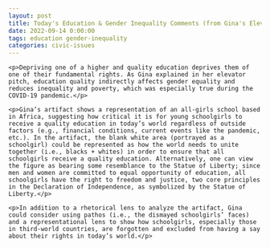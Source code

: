 ```yaml
---
layout: post
title: Today's Education & Gender Inequality Comments (from Gina's Elevator Pitch)
date: 2022-09-14 0:00:00
tags: education gender-inequality
categories: civic-issues
---
```


<div>

    <p>Depriving one of a higher and quality education deprives them of one of their fundamental rights. As Gina explained in her elevator pitch, education quality indirectly affects gender equality and reduces inequality and poverty, which was especially true during the COVID-19 pandemic.</p>

    <p>Gina’s artifact shows a representation of an all-girls school based in Africa, suggesting how critical it is for young schoolgirls to receive a quality education in today’s world regardless of outside factors (e.g., financial conditions, current events like the pandemic, etc.). In the artifact, the blank white area (portrayed as a schoolgirl) could be represented as how the world needs to unite together (i.e., blacks + whites) in order to ensure that all schoolgirls receive a quality education. Alternatively, one can view the figure as bearing some resemblance to the Statue of Liberty; since men and women are committed to equal opportunity of education, all schoolgirls have the right to freedom and justice, two core principles in the Declaration of Independence, as symbolized by the Statue of Liberty.</p>

    <p>In addition to a rhetorical lens to analyze the artifact, Gina could consider using pathos (i.e., the dismayed schoolgirls’ faces) and a representational lens to show how schoolgirls, especially those in third-world countries, are forgotten and excluded from having a say about their rights in today’s world.</p>

</div>
